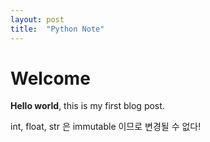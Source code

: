 ```yaml
---
layout: post
title:  "Python Note"
---
```


# Welcome

**Hello world**, this is my first blog post.

int, float, str 은 immutable 이므로 변경될 수 없다!
